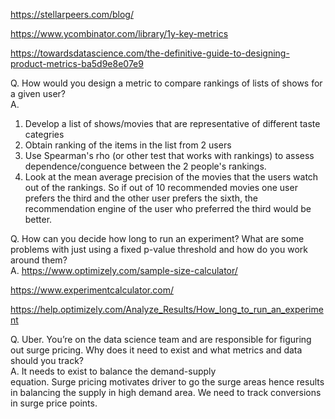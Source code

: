 https://stellarpeers.com/blog/

https://www.ycombinator.com/library/1y-key-metrics

https://towardsdatascience.com/the-definitive-guide-to-designing-product-metrics-ba5d9e8e07e9




Q. How would you design a metric to compare rankings of lists of shows for a given user?   
A. 
1) Develop a list of shows/movies that are representative of different taste categries 
2) Obtain ranking of the items in the list from 2 users
3) Use Spearman's rho (or other test that works with rankings) to assess dependence/conguence between the 2 people's rankings.
4) Look at the mean average precision of the movies that the users watch out of the rankings. So if out of 10 recommended movies one user prefers the third and the other user prefers the sixth, the recommendation engine of the user who preferred the third would be better. 



Q. How can you decide how long to run an experiment? What are some problems with just using a fixed p-value threshold and how do you work around them?   
A. https://www.optimizely.com/sample-size-calculator/

https://www.experimentcalculator.com/

https://help.optimizely.com/Analyze_Results/How_long_to_run_an_experiment

Q. Uber. You’re on the data science team and are responsible for figuring out surge pricing. Why does it need to exist and what metrics and data should you track?   
A. It needs to exist to balance the demand-supply  
 equation. Surge pricing motivates driver to go the   surge areas hence results in balancing the supply in high demand area. We need to track conversions in surge price points.


